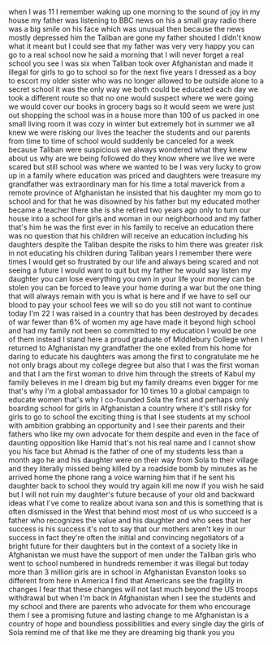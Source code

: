
when I was 11 I remember waking up one
morning to the sound of joy in my house
my father was listening to BBC news on
his a small gray radio there was a big
smile on his face which was unusual then
because the news mostly depressed him
the Taliban are gone my father shouted I
didn&#39;t know what it meant but I could
see that my father was very very happy
you can go to a real school now he said
a morning that I will never forget a
real school you see I was six when
Taliban took over Afghanistan and made
it illegal for girls to go to school so
for the next five years I dressed as a
boy to escort my older sister who was no
longer allowed to be outside alone to a
secret school it was the only way we
both could be educated each day we took
a different route so that no one would
suspect where we were going we would
cover our books in grocery bags so it
would seem we were just out shopping the
school was in a house more than 100 of
us packed in one small living room it
was cozy in winter but extremely hot in
summer we all knew we were risking our
lives the teacher the students and our
parents from time to time of school
would suddenly be canceled for a week
because Taliban were suspicious we
always wondered what they knew about us
why are we being followed do they know
where we live we were scared
but still school was where we wanted to
be
I was very lucky to grow up in a family
where education was priced and daughters
were treasure my grandfather was
extraordinary man for his time a total
maverick from a remote province of
Afghanistan he insisted that his
daughter my mom go to school and for
that he was disowned by his father but
my educated mother became a teacher
there she is she retired two years ago
only to turn our house into a school for
girls and woman in our neighborhood and
my father that&#39;s him
he was the first ever in his family to
receive an education there was no
question that his children will receive
an education including his daughters
despite the Taliban despite the risks to
him there was greater risk in not
educating his children during Taliban
years I remember there were times I
would get so frustrated by our life and
always being scared and not seeing a
future I would want to quit but my
father he would say listen my daughter
you can lose everything you own in your
life your money can be stolen you can be
forced to leave your home during a war
but the one thing that will always
remain with you is what is here and if
we have to sell our blood to pay your
school fees we will so do you still not
want to continue
today I&#39;m 22 I was raised in a country
that has been destroyed by decades of
war
fewer than 6% of women my age have made
it beyond high school and had my family
not been so committed to my education I
would be one of them instead I stand
here a proud graduate of Middlebury
College
when I returned to Afghanistan my
grandfather the one exiled from his home
for daring to educate his daughters was
among the first to congratulate me
he not only brags about my college
degree but also that I was the first
woman and that I am the first woman to
drive him through the streets of Kabul
my family believes in me I dream big but
my family dreams even bigger for me
that&#39;s why I&#39;m a global ambassador for
10 times 10 a global campaign to educate
women that&#39;s why I co-founded Sola the
first and perhaps only boarding school
for girls in Afghanistan a country where
it&#39;s still risky for girls to go to
school the exciting thing is that I see
students at my school with ambition
grabbing an opportunity and I see their
parents and their fathers who like my
own advocate for them despite and even
in the face of daunting opposition like
Hamid that&#39;s not his real name and I
cannot show you his face but Ahmad is
the father of one of my students less
than a month ago he and his daughter
were on their way from Sola to their
village and they literally missed being
killed by a roadside bomb by minutes as
he arrived home the phone rang a voice
warning him that if he sent his daughter
back to school they would try again
kill me now if you wish he said but I
will not ruin my daughter&#39;s future
because of your old and backward ideas
what I&#39;ve come to realize about ivana
son and this is something that is often
dismissed in the West that behind most
most of us who succeed is a father who
recognizes the value and his daughter
and who sees that her success is his
success it&#39;s not to say that our mothers
aren&#39;t key in our success in fact
they&#39;re often the initial and convincing
negotiators of a bright future for their
daughters but in the context of a
society like in Afghanistan we must have
the support of men under the Taliban
girls who went to school numbered in
hundreds
remember it was illegal but today more
than 3 million girls are in school in
Afghanistan
Evanston looks so different from here in
America
I find that Americans see the fragility
in changes
I fear that these changes will not last
much beyond the US troops withdrawal but
when I&#39;m back in Afghanistan when I see
the students and my school and there are
parents who advocate for them who
encourage them I see a promising future
and lasting change to me
Afghanistan is a country of hope and
boundless possibilities and every single
day the girls of Sola remind me of that
like me they are dreaming big thank you
you
